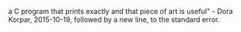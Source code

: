 a C program that prints exactly and that piece of art is useful" - Dora Korpar, 2015-10-19, followed by a new line, to the standard error.
